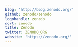 ```yaml
---
blog: 'http://blog.zenodo.org/'
github: zenodo/zenodo
logohandle: zenodo
sort: zenodo
title: Zenodo
twitter: ZENODO_ORG
website: 'https://zenodo.org/'
---
```

